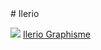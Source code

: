 <link href="style.css" rel="stylesheet">
<title>Noahvocat | Ilerio</title>
# Ilerio

![](Dragster.jpg)
[Ilerio Graphisme](https://noahvocat.is-a.dev/ilergfx)
